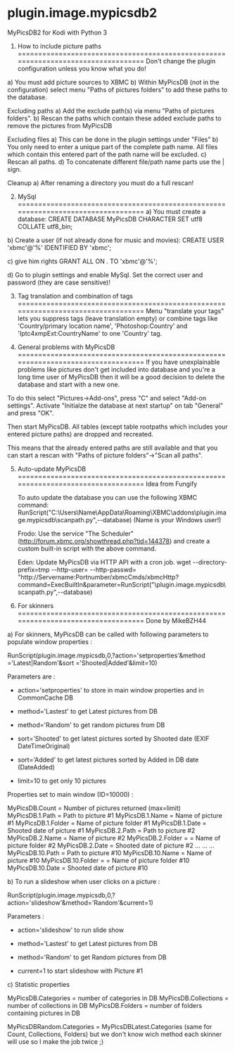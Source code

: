 # plugin.image.mypicsdb2
MyPicsDB2 for Kodi with Python 3

1) How to include picture paths
==================================================================================
Don't change the plugin configuration unless you know what you do!

a) You must add picture sources to XBMC
b) Within MyPicsDB (not in the configuration) select menu "Paths of pictures folders" to add these paths to the database.

Excluding paths
a) Add the exclude path(s) via menu "Paths of pictures folders".
b) Rescan the paths which contain these added exclude paths to remove the pictures from MyPicsDB

Excluding files
a) This can be done in the plugin settings under "Files"
b) You only need to enter a unique part of the complete path name. All files which contain this entered part of the path name will be excluded.
c) Rescan all paths.
d) To concatenate different file/path name parts use the | sign.

Cleanup
a) After renaming a directory you must do a full rescan!

2) MySql
==================================================================================
a) You must create a database:
CREATE DATABASE MyPicsDB CHARACTER SET utf8 COLLATE utf8_bin;

b) Create a user (if not already done for music and movies):
CREATE USER 'xbmc'@'%' IDENTIFIED BY 'xbmc';

c) give him rights
GRANT ALL ON *.* TO 'xbmc'@'%';

d) Go to plugin settings and enable MySql. Set the correct user and password (they are case sensitive)!


3) Tag translation and combination of tags
==================================================================================
Menu "translate your tags" lets you suppress tags (leave translation empty) or combine tags like 'Country/primary location name', 'Photoshop:Country' and 'Iptc4xmpExt:CountryName' to one 'Country' tag. 


4) General problems with MyPicsDB
==================================================================================
If you have unexplainable problems like pictures don't get included into database and you're a long time user of MyPicsDB then it will be a good decision to delete the database and start with a new one.

To do this select "Pictures->Add-ons", press "C" and select "Add-on settings". 
Activate "Initialze the database at next startup" on tab "General" and press "OK".

Then start MyPicsDB. 
All tables (except table rootpaths which includes your entered picture paths) are dropped and recreated. 

This means that the already entered paths are still available and that you can start a rescan with "Paths of picture folders"->"Scan all paths". 


5) Auto-update  MyPicsDB
==================================================================================
   Idea from Fungify 
   
   To auto update the database you can use the following XBMC command:
   RunScript("C:\Users\Name\AppData\Roaming\XBMC\addons\plugin.image.mypicsdb\scanpa​th.py",--database)
   (Name is your Windows user!)
   
   Frodo:
   Use the service "The Scheduler" (http://forum.xbmc.org/showthread.php?tid=144378) and create a custom built-in script with the above command.
   
   Eden:
   Update MyPicsDB via HTTP API with a cron job.
   wget --directory-prefix=tmp --http-user=<xbmc username> --http-passwd=<xbmc password> "http://Servername:Portnumber/xbmcCmds/xbmcHttp?command=ExecBuiltIn&parameter=RunScript("<full path to plugin>\plugin.image.mypicsdb\scanpath.py",--database)

   
6) For skinners
==================================================================================
  Done by MikeBZH44

a) For skinners, MyPicsDB can be called with following parameters to populate window properties :

  RunScript(plugin.image.mypicsdb,0,?action='setproperties'&method ='Latest|Random'&sort ='Shooted|Added'&limit=10)

  Parameters are :

  - action='setproperties' to store in main window properties and in CommonCache DB

  - method='Lastest' to get Latest pictures from DB
  - method='Random' to get random pictures from DB

  - sort='Shooted' to get latest pictures sorted by Shooted date (EXIF DateTimeOriginal)
  - sort='Added' to get latest pictures sorted by Added in DB date (DateAdded)

  - limit=10 to get only 10 pictures

  Properties set to main window (ID=10000) :

  MyPicsDB<Method>.Count = Number of pictures returned (max=limit)
  MyPicsDB<Method>.1.Path = Path to picture #1
  MyPicsDB<Method>.1.Name = Name of picture #1
  MyPicsDB<Method>.1.Folder = Name of picture folder #1
  MyPicsDB<Method>.1.Date = Shooted date of picture #1
  MyPicsDB<Method>.2.Path = Path to picture #2
  MyPicsDB<Method>.2.Name = Name of picture #2
  MyPicsDB<Method>.2.Folder = = Name of picture folder #2
  MyPicsDB<Method>.2.Date = Shooted date of picture #2
  ...
  ...
  ...
  MyPicsDB<Method>.10.Path = Path to picture #10
  MyPicsDB<Method>.10.Name = Name of picture #10
  MyPicsDB<Method>.10.Folder = = Name of picture folder #10
  MyPicsDB<Method>.10.Date = Shooted date of picture #10

  b) To run a slideshow when user clicks on a picture :

  <onclick>RunScript(plugin.image.mypicsdb,0,?action='slideshow'&method='Random'&current=1)</onclick>

  Parameters :

  - action='slideshow' to run slide show

  - method='Lastest' to get Latest pictures from DB
  - method='Random' to get Random pictures from DB

  - current=1 to start slideshow with Picture #1  

  c) Statistic properties

  MyPicsDB<Method>.Categories = number of categories in DB
  MyPicsDB<Method>.Collections = number of collections in DB
  MyPicsDB<Method>.Folders = number of folders containing pictures in DB

  MyPicsDBRandom.Categories = MyPicsDBLatest.Categories (same for Count, Collections, Folders) but we don't know wich method each skinner will use so I make the job twice ;)
  
